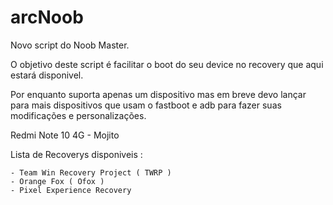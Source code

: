 # arcNoob

Novo script do Noob Master.

O objetivo deste script é facilitar o boot do seu device no recovery que aqui estará disponivel.

Por enquanto suporta apenas um dispositivo mas em breve devo lançar para mais dispositivos que usam o fastboot e adb para fazer suas modificações e personalizações.

Redmi Note 10 4G - Mojito

Lista de Recoverys disponiveis :

    - Team Win Recovery Project ( TWRP )
    - Orange Fox ( Ofox )
    - Pixel Experience Recovery 